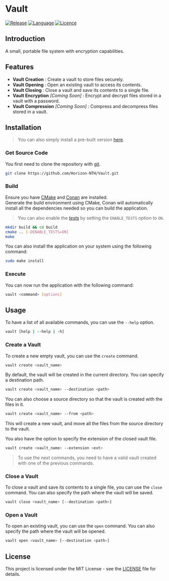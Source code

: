 # Vault

[![Release](https://img.shields.io/badge/Release-v1.0-blueviolet)](https://github.com/Horizon-NTH/Vault/releases)
[![Language](https://img.shields.io/badge/Language-C%2B%2B-0052cf)](https://en.wikipedia.org/wiki/C++)
[![Licence](https://img.shields.io/badge/License-MIT-yellow.svg)](LICENSE)

## Introduction

A small, portable file system with encryption capabilities.

## Features

- **Vault Creation** : Create a vault to store files securely.
- **Vault Opening** : Open an existing vault to access its contents.
- **Vault Closing** : Close a vault and save its contents to a single file.
- **Vault Encryption** _[Coming Soon]_ : Encrypt and decrypt files stored in a vault with a password.
- **Vault Compression** _[Coming Soon]_ : Compress and decompress files stored in a vault.

## Installation

> You can also simply install a pre-built version [here](https://github.com/Horizon-NTH/Vault/releases).

### Get Source Code

You first need to clone the repository with [git](https://git-scm.com).

```bash
git clone https://github.com/Horizon-NTH/Vault.git
```

### Build

Ensure you have [CMake](https://cmake.org/) and [Conan](https://conan.io/) are installed.  
Generate the build environment using CMake, Conan will automatically install all the
dependencies needed so you can build the application.

> You can also enable the [_tests_](https://github.com/google/googletest) by setting the `ENABLE_TESTS` option to `ON`.

```bash
mkdir build && cd build
cmake .. [-DENABLE_TESTS=ON]
make 
```

You can also install the application on your system using the following command:

```bash
sudo make install
```

### Execute

You can now run the application with the following command:

```bash
vault <command> [options]
```

## Usage

To have a list of all available commands, you can use the `--help` option.

```bash
vault [help | --help | -h]
```

### Create a Vault

To create a new empty vault, you can use the `create` command.

```bash
vault create <vault_name>
```

By default, the vault will be created in the current directory. You can specify a destination path.

```bash
vault create <vault_name> --destination <path>
```

You can also choose a source directory so that the vault is created with the files in it.

```bash
vault create <vault_name> --from <path>
```

This will create a new vault, and move all the files from the source directory to the vault.

You also have the option to specify the extension of the closed vault file.

```bash
vault create <vault_name> --extension <ext>
```

> To use the next commands, you need to have a valid vault created with one of the previous commands.

### Close a Vault

To close a vault and save its contents to a single file, you can use the `close` command.
You can also specify the path where the vault will be saved.

```bash
vault close <vault_name> [--destination <path>]
```

### Open a Vault

To open an existing vault, you can use the `open` command. You can also specify the path where the vault will be opened.

```bash
vault open <vault_name> [--destination <path>]
```

## License

This project is licensed under the MIT License - see the [LICENSE](LICENSE) file for details.
